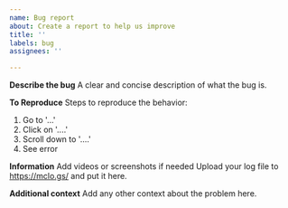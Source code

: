 ```yaml
---
name: Bug report
about: Create a report to help us improve
title: ''
labels: bug
assignees: ''

---
```


**Describe the bug**
A clear and concise description of what the bug is.

**To Reproduce**
Steps to reproduce the behavior:
1. Go to '...'
2. Click on '....'
3. Scroll down to '....'
4. See error

**Information**
Add videos or screenshots if needed
Upload your log file to https://mclo.gs/ and put it here.

**Additional context**
Add any other context about the problem here.
